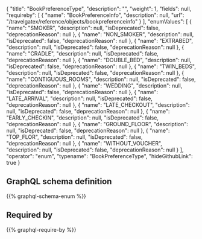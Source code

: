 {
  "title": "BookPreferenceType",
  "description": "",
  "weight": 1,
  "fields": null,
  "requireby": [
    {
      "name": "BookPreferenceInfo",
      "description": null,
      "url": "/travelgatex/reference/objects/bookpreferenceinfo"
    }
  ],
  "enumValues": [
    {
      "name": "SMOKER",
      "description": null,
      "isDeprecated": false,
      "deprecationReason": null
    },
    {
      "name": "NON_SMOKER",
      "description": null,
      "isDeprecated": false,
      "deprecationReason": null
    },
    {
      "name": "EXTRABED",
      "description": null,
      "isDeprecated": false,
      "deprecationReason": null
    },
    {
      "name": "CRADLE",
      "description": null,
      "isDeprecated": false,
      "deprecationReason": null
    },
    {
      "name": "DOUBLE_BED",
      "description": null,
      "isDeprecated": false,
      "deprecationReason": null
    },
    {
      "name": "TWIN_BEDS",
      "description": null,
      "isDeprecated": false,
      "deprecationReason": null
    },
    {
      "name": "CONTIGUOUS_ROOMS",
      "description": null,
      "isDeprecated": false,
      "deprecationReason": null
    },
    {
      "name": "WEDDING",
      "description": null,
      "isDeprecated": false,
      "deprecationReason": null
    },
    {
      "name": "LATE_ARRIVAL",
      "description": null,
      "isDeprecated": false,
      "deprecationReason": null
    },
    {
      "name": "LATE_CHECKOUT",
      "description": null,
      "isDeprecated": false,
      "deprecationReason": null
    },
    {
      "name": "EARLY_CHECKIN",
      "description": null,
      "isDeprecated": false,
      "deprecationReason": null
    },
    {
      "name": "GROUND_FLOOR",
      "description": null,
      "isDeprecated": false,
      "deprecationReason": null
    },
    {
      "name": "TOP_FLOR",
      "description": null,
      "isDeprecated": false,
      "deprecationReason": null
    },
    {
      "name": "WITHOUT_VOUCHER",
      "description": null,
      "isDeprecated": false,
      "deprecationReason": null
    }
  ],
  "operator": "enum",
  "typename": "BookPreferenceType",
  "hideGithubLink": true
}
## GraphQL schema definition

{{% graphql-schema-enum %}}

## Required by

{{% graphql-require-by %}}
